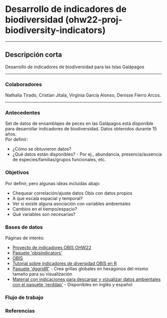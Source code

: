 # Desarrollo de indicadores de biodiversidad (ohw22-proj-biodiversity-indicators)
---
## Descripción corta  
Desarrollo de indicadores de biodiversidad para las Islas Galápagos

---
### Colaboradores
Nathalia Tirado, Cristian Jitala, Virginia García Alonso, Denisse Fierro Arcos.

---
### Antecedentes
Set de datos de ensamblajes de peces en las Galápagos está disponible para desarrollar indicadores de biodiversidad. Datos obtenidos durante 15 años.  
Por definir:
* ¿Cómo se obtuvieron datos?
* ¿Qué datos están disponibles? - Por ej., abundancia, presencia/ausencia de especies/familias/grupos funcionales, etc. 

### Objetivos
Por definir, pero algunas ideas incluidas abajo
* Chequear correlación/ajuste datos Obis con datos propios
* A que escala espacial y temporal?
* Ver si existe alguna asociación con variables ambientales
* Cambios en el tiempo/espacio?
* Qué variables son necesarias?

### Bases de datos
Páginas de interés:
* [Proyecto de indicadores OBIS OHW22](https://github.com/oceanhackweek/discussions/discussions/4)
* [Paquete 'obisindicators'](https://github.com/marinebon/obisindicators)
* [OBIS](https://obis.org/indicators/)
* [Tutorial sobre indicadores de diversidad OBIS en R](https://iobis.github.io/notebook-diversity-indicators/#read-the-occurrence-data)
* [Paquete 'dggridR'](https://github.com/r-barnes/dggridR/) - Crea grillas globales en hexágonos del mismo tamaño para su visualización
* [Material con indicaciones para descargar y vizualizar datos ambientales con el paquete 'rerddap'](https://github.com/virginiagarciaalonso/useR_2022_sst) - Disponibles en inglés y español

### Flujo de trabajo

### Referencias
